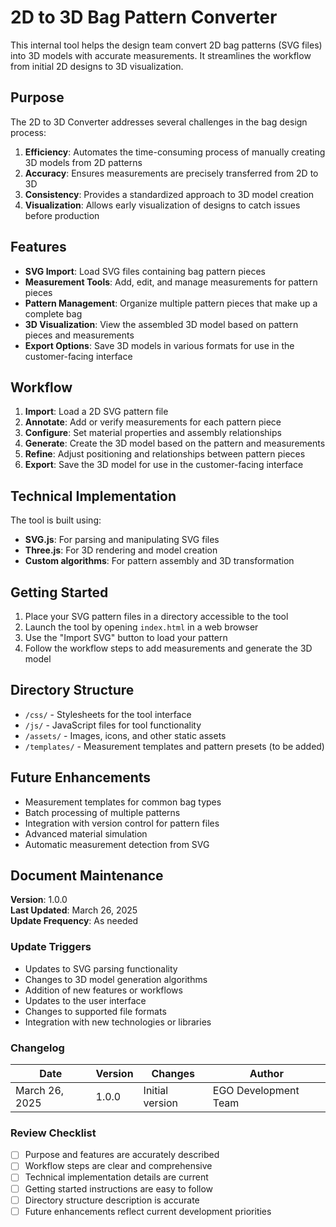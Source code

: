 # 2D to 3D Bag Pattern Converter

This internal tool helps the design team convert 2D bag patterns (SVG files) into 3D models with accurate measurements. It streamlines the workflow from initial 2D designs to 3D visualization.

## Purpose

The 2D to 3D Converter addresses several challenges in the bag design process:

1. **Efficiency**: Automates the time-consuming process of manually creating 3D models from 2D patterns
2. **Accuracy**: Ensures measurements are precisely transferred from 2D to 3D
3. **Consistency**: Provides a standardized approach to 3D model creation
4. **Visualization**: Allows early visualization of designs to catch issues before production

## Features

- **SVG Import**: Load SVG files containing bag pattern pieces
- **Measurement Tools**: Add, edit, and manage measurements for pattern pieces
- **Pattern Management**: Organize multiple pattern pieces that make up a complete bag
- **3D Visualization**: View the assembled 3D model based on pattern pieces and measurements
- **Export Options**: Save 3D models in various formats for use in the customer-facing interface

## Workflow

1. **Import**: Load a 2D SVG pattern file
2. **Annotate**: Add or verify measurements for each pattern piece
3. **Configure**: Set material properties and assembly relationships
4. **Generate**: Create the 3D model based on the pattern and measurements
5. **Refine**: Adjust positioning and relationships between pattern pieces
6. **Export**: Save the 3D model for use in the customer-facing interface

## Technical Implementation

The tool is built using:
- **SVG.js**: For parsing and manipulating SVG files
- **Three.js**: For 3D rendering and model creation
- **Custom algorithms**: For pattern assembly and 3D transformation

## Getting Started

1. Place your SVG pattern files in a directory accessible to the tool
2. Launch the tool by opening `index.html` in a web browser
3. Use the "Import SVG" button to load your pattern
4. Follow the workflow steps to add measurements and generate the 3D model

## Directory Structure

- `/css/` - Stylesheets for the tool interface
- `/js/` - JavaScript files for tool functionality
- `/assets/` - Images, icons, and other static assets
- `/templates/` - Measurement templates and pattern presets (to be added)

## Future Enhancements

- Measurement templates for common bag types
- Batch processing of multiple patterns
- Integration with version control for pattern files
- Advanced material simulation
- Automatic measurement detection from SVG

## Document Maintenance

**Version**: 1.0.0  
**Last Updated**: March 26, 2025  
**Update Frequency**: As needed  

### Update Triggers
- Updates to SVG parsing functionality
- Changes to 3D model generation algorithms
- Addition of new features or workflows
- Updates to the user interface
- Changes to supported file formats
- Integration with new technologies or libraries

### Changelog
| Date | Version | Changes | Author |
|------|---------|---------|--------|
| March 26, 2025 | 1.0.0 | Initial version | EGO Development Team |

### Review Checklist
- [ ] Purpose and features are accurately described
- [ ] Workflow steps are clear and comprehensive
- [ ] Technical implementation details are current
- [ ] Getting started instructions are easy to follow
- [ ] Directory structure description is accurate
- [ ] Future enhancements reflect current development priorities
